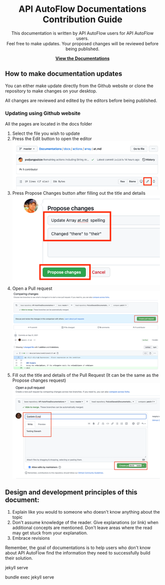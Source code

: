 <p align="center">
    <h1 align="center">API AutoFlow Documentations<br>Contribution Guide</h1>
    <p align="center">This documentation is written by API AutoFlow users for API AutoFlow users.<br>
    Feel free to make updates. Your proposed changes will be reviewed before being published.</p>
    <p align="center"><strong><a href="https://docs.apiautoflow.com/">View the Documentations</a></strong></p>
</p>

## How to make documentation updates

You can either make update directly from the Github website or clone the repository to make changes on your desktop.

All changes are reviewed and edited by the editors before being published.

### Updating using Github website
All the pages are located in the docs folder
1. Select the file you wish to update
2. Press the Edit button to open the editor
![Github Open editor](/assets/images/readme1.png)
3. Press Propose Changes button after filling out the title and details
![Github Propose Changes](/assets/images/readme2.png)
4. Open a Pull request
![Github Open a Pull Request](/assets/images/readme3.png)
5. Fill out the title and details of the Pull Request (It can be the same as the Propose changes request)
![Github Open a Pull Request](/assets/images/readme4.png)

## Design and development principles of this document:

1. Explain like you would to someone who doesn't know anything about the topic
2. Don't assume knowledge of the reader. Give explanations (or link) when additional concepts are mentioned. Don't leave areas where the read may get stuck from your explanation.
3. Embrace revisions

Remember, the goal of documentations is to help users who don't know about API AutoFlow find the information they need to successfully build their solution.

jekyll serve

bundle exec jekyll serve